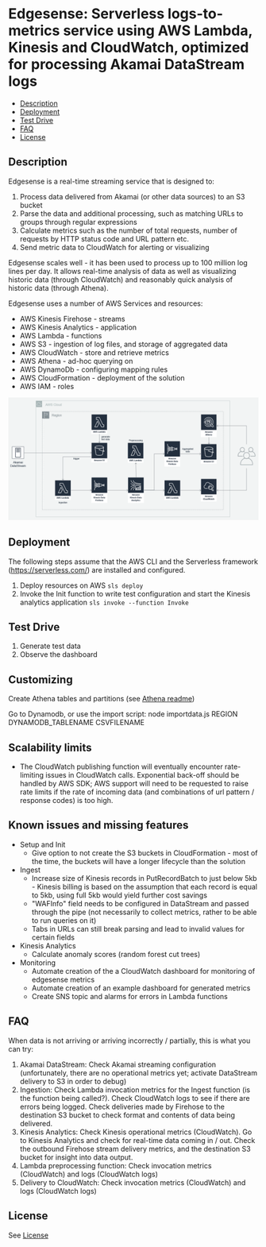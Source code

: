 Edgesense: Serverless logs-to-metrics service using AWS Lambda, Kinesis and CloudWatch, optimized for processing Akamai DataStream logs
=======================================================================================================================================

- [Description](#description)
- [Deployment](#deployment)
- [Test Drive](#testdrive)
- [FAQ](#faq)
- [License](#license)

## Description
<a name="description"/>

Edgesense is a real-time streaming service that is designed to:
1. Process data delivered from Akamai (or other data sources) to an S3 bucket
2. Parse the data and additional processing, such as matching URLs to groups through regular expressions
3. Calculate metrics such as the number of total requests, number of requests by HTTP status code and URL pattern etc.
4. Send metric data to CloudWatch for alerting or visualizing

Edgesense scales well - it has been used to process up to 100 million log lines per day. It allows real-time analysis of data as well as visualizing historic data (through CloudWatch) and reasonably quick analysis of historic data (through Athena). 

Edgesense uses a number of AWS Services and resources:
* AWS Kinesis Firehose - streams
* AWS Kinesis Analytics - application
* AWS Lambda - functions
* AWS S3 - ingestion of log files, and storage of aggregated data
* AWS CloudWatch - store and retrieve metrics
* AWS Athena - ad-hoc querying on 
* AWS DynamoDb - configuring mapping rules
* AWS CloudFormation - deployment of the solution
* AWS IAM - roles

![Solution Architecture](.github/Architecture.png)

## Deployment
<a name="deployment"/>

The following steps assume that the AWS CLI and the Serverless framework (https://serverless.com/) are installed and configured.

1. Deploy resources on AWS 
```sls deploy```
2. Invoke the Init function to write test configuration and start the Kinesis analytics application 
```sls invoke --function Invoke```

## Test Drive
<a name="testdrive"/>

1. Generate test data
2. Observe the dashboard

## Customizing

Create Athena tables and partitions (see [Athena readme](athena/README.md))

Go to Dynamodb, or use the import script:
  node importdata.js REGION DYNAMODB_TABLENAME CSVFILENAME

## Scalability limits

* The CloudWatch publishing function will eventually encounter rate-limiting issues in CloudWatch calls. Exponential back-off should be handled by AWS SDK; AWS support will need to be requested to raise rate limits if the rate of incoming data (and combinations of url pattern / response codes) is too high.

## Known issues and missing features

* Setup and Init
  * Give option to not create the S3 buckets in CloudFormation - most of the time, the buckets will have a longer lifecycle than the solution
* Ingest
  * Increase size of Kinesis records in PutRecordBatch to just below 5kb - Kinesis billing is based on the assumption that each record is equal to 5kb, using full 5kb would yield further cost savings
  * "WAFInfo" field needs to be configured in DataStream and passed through the pipe (not necessarily to collect metrics, rather to be able to run queries on it)
  * Tabs in URLs can still break parsing and lead to invalid values for certain fields
* Kinesis Analytics
  * Calculate anomaly scores (random forest cut trees)
* Monitoring
  * Automate creation of the a CloudWatch dashboard for monitoring of edgesense metrics
  * Automate creation of an example dashboard for generated metrics
  * Create SNS topic and alarms for errors in Lambda functions

## FAQ
<a name="faq"/>

When data is not arriving or arriving incorrectly / partially, this is what you can try:

1. Akamai DataStream: Check Akamai streaming configuration (unfortunately, there are no operational metrics yet; activate DataStream delivery to S3 in order to debug)
2. Ingestion: Check Lambda invocation metrics for the Ingest function (is the function being called?). Check CloudWatch logs to see if there are errors being logged. Check deliveries made by Firehose to the destination S3 bucket to check format and contents of data being delivered.
3. Kinesis Analytics: Check Kinesis operational metrics (CloudWatch). Go to Kinesis Analytics and check for real-time data coming in / out. Check the outbound Firehose stream  delivery metrics, and the destination S3 bucket for insight into data output.
4. Lambda preprocessing function: Check invocation metrics (CloudWatch) and logs (CloudWatch logs)
5. Delivery to CloudWatch: Check invocation metrics (CloudWatch) and logs (CloudWatch logs)

## License

See [License](LICENSE)